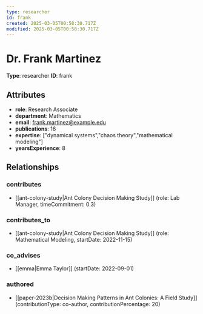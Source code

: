 ```yaml
---
type: researcher
id: frank
created: 2025-03-05T00:58:30.717Z
modified: 2025-03-05T00:58:30.717Z
---
```


# Dr. Frank Martinez

**Type**: researcher
**ID**: frank

## Attributes

- **role**: Research Associate
- **department**: Mathematics
- **email**: frank.martinez@example.edu
- **publications**: 16
- **expertise**: ["dynamical systems","chaos theory","mathematical modeling"]
- **yearsExperience**: 8

## Relationships

### contributes

- [[ant-colony-study|Ant Colony Decision Making Study]] (role: Lab Manager, timeCommitment: 0.3)

### contributes_to

- [[ant-colony-study|Ant Colony Decision Making Study]] (role: Mathematical Modeling, startDate: 2022-11-15)

### co_advises

- [[emma|Emma Taylor]] (startDate: 2022-09-01)

### authored

- [[paper-2023b|Decision Making Patterns in Ant Colonies: A Field Study]] (contributionType: co-author, contributionPercentage: 20)

